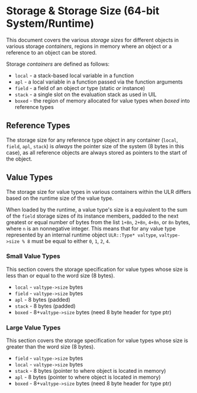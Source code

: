 # Storage & Storage Size (64-bit System/Runtime)

This document covers the various *storage sizes* for different objects in various storage *containers*, regions in memory where an object or a reference to an object can be stored.

Storage *containers* are defined as follows:
- `local` - a stack-based local variable in a function
- `apl` - a local variable in a function passed via the function arguments
- `field` - a field of an object *or* type (static *or* instance)
- `stack` - a single slot on the evaluation stack as used in UIL
- `boxed` - the region of memory allocated for value types when *boxed* into reference types

## Reference Types

The storage size for any reference type object in any container (`local`, `field`, `apl`, `stack`) is *always* the pointer size of the system (8 bytes in this case), as all reference objects are always stored as pointers to the start of the object.

## Value Types

The storage size for value types in various containers within the ULR differs based on the runtime size of the value type.

When loaded by the runtime, a value type's size is a equivalent to the sum of the `field` storage sizes of its instance members, padded to the next greatest or equal number of bytes from the list `1+8n`, `2+8n`, `4+8n`, or `8n` bytes, where `n` is an nonnegative integer. This means that for any value type represented by an internal runtime object `ULR::Type* valtype`, `valtype->size % 8` must be equal to either `0`, `1`, `2`, `4`.

### Small Value Types

This section covers the storage specification for value types whose size is less than or equal to the word size (8 bytes).
- `local` - `valtype->size` bytes
- `field` - `valtype->size` bytes
- `apl` - 8 bytes (padded)
- `stack` - 8 bytes (padded)
- `boxed` - 8+`valtype->size` bytes (need 8 byte header for type ptr)

### Large Value Types

This section covers the storage specification for value types whose size is greater than the word size (8 bytes).
- `field` - `valtype->size` bytes
- `local` - `valtype->size` bytes
- `stack` - 8 bytes (pointer to where object is located in memory)
- `apl` - 8 bytes (pointer to where object is located in memory)
- `boxed` - 8+`valtype->size` bytes (need 8 byte header for type ptr)
